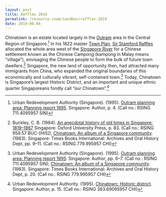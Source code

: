```yaml
---
layout: post
title: Raffles 2019
permalink: /resource-room/sandbox/raffles-2019
date: 2019-06-04
---
```


Chinatown is an estate located largely in the [Outram](http://eresources.nlb.gov.sg/infopedia/articles/SIP_733_2005-01-25.html) area in the Central Region of Singapore.[^1] In his 1822 master [Town Plan](http://eresources.nlb.gov.sg/infopedia/articles/SIP_658_2005-01-07.html), [Sir Stamford Raffles](http://eresources.nlb.gov.sg/infopedia/articles/SIP_715_2004-12-15.html) allocated the whole area west of the [Singapore River](http://eresources.nlb.gov.sg/infopedia/articles/SIP_148_2005-02-02.html) for a Chinese settlement known as the Chinese Campong (kampong in Malay means “village”), envisaging the Chinese people to form the bulk of future town dwellers.[^2] Singapore, the new land of opportunity then, had attracted many immigrants from China, who expanded the original boundaries of this economically and culturally vibrant, self-contained town.[^3] Today, Chinatown is Singapore’s largest Historic District, and an important and unique ethnic quarter Singaporeans fondly call “our Chinatown”.[^4]

[^1]: Urban Redevelopment Authority (Singapore). (1995). [Outram planning area: Planning report 1995](http://eservice.nlb.gov.sg/item_holding_s.aspx?bid=7494280). Singapore: Author, p. 4. (Call no.: RSING 711.4095957 SIN)
[^2]: Buckley, C. B. (1984). [An anecdotal history of old times in Singapore: 1819–1867](http://eservice.nlb.gov.sg/item_holding_s.aspx?bid=4082239) Singapore: Oxford University Press, p. 83. (Call no.: RSING 959.57 BUC-[HIS]); [Chinatown: An album of a Singapore community](http://eservice.nlb.gov.sg/item_holding_s.aspx?bid=3213762). (1983). Singapore: Times Books International: Archives and Oral History Dept, pp. 9–11. (Call no.: RSING 779.995957 CHI)
[^3]: Urban Redevelopment Authority (Singapore). (1995). [Outram planning area: Planning report 1995](http://eservice.nlb.gov.sg/item_holding_s.aspx?bid=7494280). Singapore: Author, pp. 6–7. (Call no.: RSING 711.4095957 SIN); [Chinatown: An album of a Singapore community](http://eservice.nlb.gov.sg/item_holding_s.aspx?bid=3213762). (1983). Singapore: Times Books International: Archives and Oral History Dept, p. 20. (Call no.: RSING 779.995957 CHI)
[^4]: Urban Redevelopment Authority. (1995). [Chinatown: Historic district](http://eservice.nlb.gov.sg/item_holding_s.aspx?bid=7448492). Singapore: Author, p. 15. (Call no.: RSING 363.69095957 CHI)